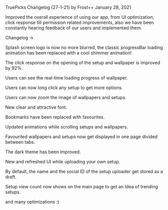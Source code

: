TruePicks Changelog (27-1-21)
by Frost++ January 28, 2021

Improved the overall experience of using our app, from UI optimization, click response till permission related improvements, also we have been constantly hearing feedback of our users and implemented them. 

Changelog ->

Splash screen logo is now no more blurred, the classic progressBar loading animation has been replaced with a cool shimmer animation!

The click response on the opening of the setup and wallpaper is improved by 92%.

Users can see the real-time loading progress of wallpaper.

Users can now long click any setup to get more options.

Users can now zoom the image of wallpapers and setups.

New clear and attractive font.

Bookmarks have been replaced with favourites.

Updated animations while scrolling setups and wallpapers.

Favourited wallpapers and setups now get displayed in one page divided between tabs.

The dark theme has been improved.

New and refreshed UI while uploading your own setup.

By default, the name and the social ID of the setup uploader get stored as a draft.

Setup view count now shows on the main page to get an Idea of trending setups.

and many optimizations :)
